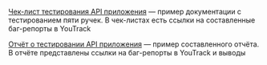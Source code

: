 [Чек-лист тестирования API приложения](https://docs.google.com/spreadsheets/d/1Dvo721rvfXxrBJK2lQVgQy2UfXKCmHXPloSNsIGtnvA/edit?usp=sharing) — пример документации с тестированием пяти ручек. В чек-листах есть ссылки на составленные баг-репорты в YouTrack

[Отчёт о тестировании API приложения](https://docs.google.com/document/d/158BwdBZuwAjFmtfWCkNY56bXuiT-8yiHgCmcJ-Ncj7s/edit?usp=sharing) — пример составленного отчёта. В отчёте представлены ссылки на баг-репорты в YouTrack и выводы
